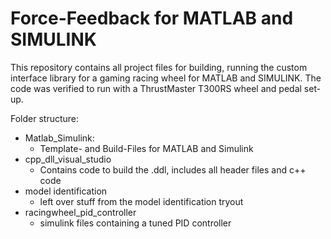 # Force-Feedback for MATLAB and SIMULINK
This repository contains all project files for building, running the custom interface library for a gaming racing wheel for MATLAB and SIMULINK. The code was verified to run with a ThrustMaster T300RS wheel and pedal set-up. 

Folder structure:
- Matlab_Simulink: 
  - Template- and Build-Files for MATLAB and Simulink
- cpp_dll_visual_studio
  - Contains code to build the .ddl, includes all header files and c++ code
- model identification
  - left over stuff from the model identification tryout
- racingwheel_pid_controller
  - simulink files containing a tuned PID controller

